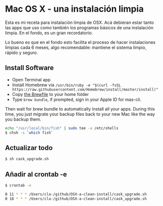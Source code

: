 # Mac OS X - una instalación limpia 

Esta es mi receta para instalación limpia de OSX. Acá debieran estar tanto las apps que uso como también los programas básicos de una instalación limpia. En el fondo, es un gran recordatorio.

Lo bueno es que en el fondo esto facilita el proceso de hacer instalaciones limpias cada 6 meses, algo recomendable: mantiene el sistema limpio, rápido y seguro. 

## Install Software

* Open Terminal app
* Install Homebrew via
```/usr/bin/ruby -e "$(curl -fsSL https://raw.githubusercontent.com/Homebrew/install/master/install)"```
* Copy [the Brewfile](Brewfile) to your home folder
* Type ```brew bundle```, if prompted, sign in your Apple ID for mas-cli.

Then wait for brew bundle to automatically install all your apps. During this time, you just migrate your backup files back to your new Mac like the way you backup them.

```bash
echo "/usr/local/bin/fish" | sudo tee -a /etc/shells
$ chsh -s `which fish`
```


## Actualizar todo

```bash
$ sh cask_upgrade.sh
```

## Añadir al crontab -e

```bash
$ crontab -e
```

```bash
0 11 * * * /Users/cla-/github/OSX-a-clean-install/cask_upgrade.sh
0 18 * * * /Users/cla-/github/OSX-a-clean-install/cask_upgrade.sh
```

